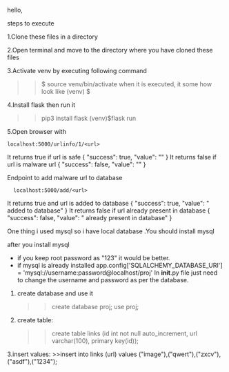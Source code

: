 hello,

steps to execute

1.Clone these files in a directory

2.Open terminal and move to the directory where you have cloned these files

3.Activate venv by executing following command 
   >> $ source venv/bin/activate 
  when it is executed, it some how look like 
   >> (venv) $

4.Install flask then run it
   >> pip3 install flask
   >> (venv)$flask run

5.Open browser with 

    localhost:5000/urlinfo/1/<url>
 It returns true if url is safe
            {
             "success": true, 
             "value": "<url>"
            }
 It returns false if url is malware url
            {
               "success": false, 
               "value": "<url>"
            }
  
 Endpoint to add malware url to database
      
      localhost:5000/add/<url>
 It returns true and url is added to database
            {
             "success": true, 
             "value": "<url> added to database"
            }
 It returns false if url already present in database
            {
               "success": false, 
               "value": "<url> already present in database"
            }

One thing i used mysql so i have local database .You should install mysql

after you install mysql
* if you keep root password as "123" it would be better.
* if mysql is already installed 
    app.config['SQLALCHEMY_DATABASE_URI'] = 'mysql://username:password@localhost/proj'
  In __init__.py file just need to change the username and password as per the database. 
1. create database and use it
      >>create database proj;
      >>use proj;

2. create table:
      >>create table links (id int not null auto_increment, url varchar(100),  primary key(id));

3.insert values:
      >>insert into links (url) values ("image"),("qwert"),("zxcv"),("asdf"),("1234");
